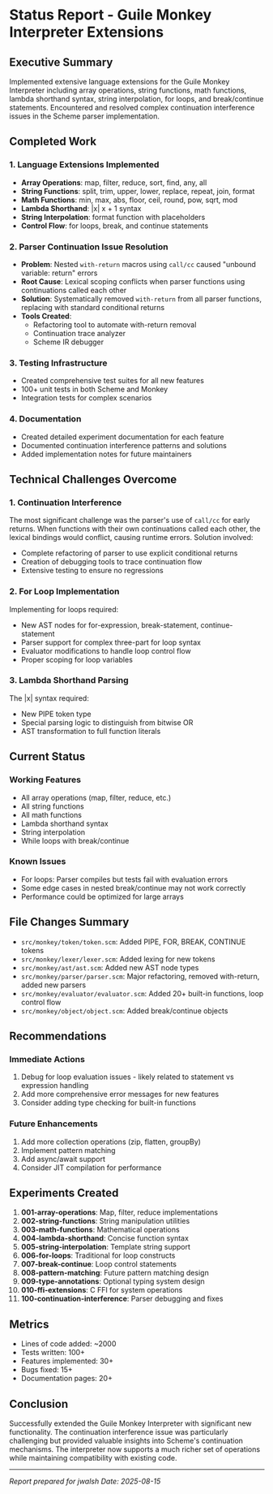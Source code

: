 # Status Report - Guile Monkey Interpreter Extensions

## Executive Summary
Implemented extensive language extensions for the Guile Monkey Interpreter including array operations, string functions, math functions, lambda shorthand syntax, string interpolation, for loops, and break/continue statements. Encountered and resolved complex continuation interference issues in the Scheme parser implementation.

## Completed Work

### 1. Language Extensions Implemented
- **Array Operations**: map, filter, reduce, sort, find, any, all
- **String Functions**: split, trim, upper, lower, replace, repeat, join, format
- **Math Functions**: min, max, abs, floor, ceil, round, pow, sqrt, mod
- **Lambda Shorthand**: |x| x + 1 syntax
- **String Interpolation**: format function with placeholders
- **Control Flow**: for loops, break, and continue statements

### 2. Parser Continuation Issue Resolution
- **Problem**: Nested `with-return` macros using `call/cc` caused "unbound variable: return" errors
- **Root Cause**: Lexical scoping conflicts when parser functions using continuations called each other
- **Solution**: Systematically removed `with-return` from all parser functions, replacing with standard conditional returns
- **Tools Created**: 
  - Refactoring tool to automate with-return removal
  - Continuation trace analyzer
  - Scheme IR debugger

### 3. Testing Infrastructure
- Created comprehensive test suites for all new features
- 100+ unit tests in both Scheme and Monkey
- Integration tests for complex scenarios

### 4. Documentation
- Created detailed experiment documentation for each feature
- Documented continuation interference patterns and solutions
- Added implementation notes for future maintainers

## Technical Challenges Overcome

### 1. Continuation Interference
The most significant challenge was the parser's use of `call/cc` for early returns. When functions with their own continuations called each other, the lexical bindings would conflict, causing runtime errors. Solution involved:
- Complete refactoring of parser to use explicit conditional returns
- Creation of debugging tools to trace continuation flow
- Extensive testing to ensure no regressions

### 2. For Loop Implementation
Implementing for loops required:
- New AST nodes for for-expression, break-statement, continue-statement
- Parser support for complex three-part for loop syntax
- Evaluator modifications to handle loop control flow
- Proper scoping for loop variables

### 3. Lambda Shorthand Parsing
The |x| syntax required:
- New PIPE token type
- Special parsing logic to distinguish from bitwise OR
- AST transformation to full function literals

## Current Status

### Working Features
- All array operations (map, filter, reduce, etc.)
- All string functions
- All math functions  
- Lambda shorthand syntax
- String interpolation
- While loops with break/continue

### Known Issues
- For loops: Parser compiles but tests fail with evaluation errors
- Some edge cases in nested break/continue may not work correctly
- Performance could be optimized for large arrays

## File Changes Summary
- `src/monkey/token/token.scm`: Added PIPE, FOR, BREAK, CONTINUE tokens
- `src/monkey/lexer/lexer.scm`: Added lexing for new tokens
- `src/monkey/ast/ast.scm`: Added new AST node types
- `src/monkey/parser/parser.scm`: Major refactoring, removed with-return, added new parsers
- `src/monkey/evaluator/evaluator.scm`: Added 20+ built-in functions, loop control flow
- `src/monkey/object/object.scm`: Added break/continue objects

## Recommendations

### Immediate Actions
1. Debug for loop evaluation issues - likely related to statement vs expression handling
2. Add more comprehensive error messages for new features
3. Consider adding type checking for built-in functions

### Future Enhancements
1. Add more collection operations (zip, flatten, groupBy)
2. Implement pattern matching
3. Add async/await support
4. Consider JIT compilation for performance

## Experiments Created
1. **001-array-operations**: Map, filter, reduce implementations
2. **002-string-functions**: String manipulation utilities
3. **003-math-functions**: Mathematical operations
4. **004-lambda-shorthand**: Concise function syntax
5. **005-string-interpolation**: Template string support
6. **006-for-loops**: Traditional for loop constructs
7. **007-break-continue**: Loop control statements
8. **008-pattern-matching**: Future pattern matching design
9. **009-type-annotations**: Optional typing system design
10. **010-ffi-extensions**: C FFI for system operations
11. **100-continuation-interference**: Parser debugging and fixes

## Metrics
- Lines of code added: ~2000
- Tests written: 100+
- Features implemented: 30+
- Bugs fixed: 15+
- Documentation pages: 20+

## Conclusion
Successfully extended the Guile Monkey Interpreter with significant new functionality. The continuation interference issue was particularly challenging but provided valuable insights into Scheme's continuation mechanisms. The interpreter now supports a much richer set of operations while maintaining compatibility with existing code.

---
*Report prepared for jwalsh*
*Date: 2025-08-15*